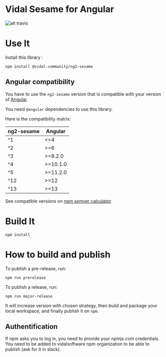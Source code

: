 Vidal Sesame for Angular
===

![alt travis](https://api.travis-ci.org/vidal-community/ng2-sesame.svg?branch=master)

# Use It

Install this library :

    npm install @vidal-community/ng2-sesame
    
## Angular compatibility

You have to use the `ng2-sesame` version that is compatible with your version of [Angular](https://github.com/angular/angular).

You need `@angular` dependencies to use this library.

Here is the compatibility matrix:

| ng2-sesame | Angular  |
|------------|----------|
| ^1         | <=4      |
| ^2         | >=6      |
| ^3         | >=8.2.0  |
| ^4         | >=10.1.0 |
| ^5         | >=11.2.0 |
| ^12        | >=12     |
| ^13        | >=13     |

See compatible versions on [npm semver calculator](https://semver.npmjs.com).

# Build It

    npm install
    
# How to build and publish

To publish a pre-release, run:

    npm run prerelease
    
To publish a release, run:

    npm run major-release
    
It will increase version with chosen strategy, then build and package your 
local workspace, and finally publish it on `npm`.

## Authentification

If npm asks you to log in, you need to provide your npmjs.com credentials.
You need to be added to vidalsoftware npm organization to be able to publish (ask for it in slack).
